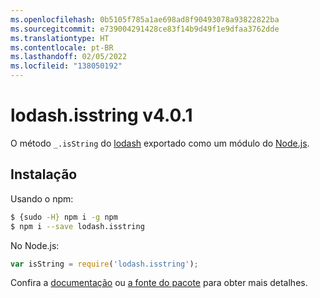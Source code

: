 ```yaml
---
ms.openlocfilehash: 0b5105f785a1ae698ad8f90493078a93822822ba
ms.sourcegitcommit: e739004291428ce83f14b9d49f1e9dfaa3762dde
ms.translationtype: HT
ms.contentlocale: pt-BR
ms.lasthandoff: 02/05/2022
ms.locfileid: "138050192"
---
```

# <a name="lodashisstring-v401"></a>lodash.isstring v4.0.1

O método `_.isString` do [lodash](https://lodash.com/) exportado como um módulo do [Node.js](https://nodejs.org/).

## <a name="installation"></a>Instalação

Usando o npm:
```bash
$ {sudo -H} npm i -g npm
$ npm i --save lodash.isstring
```

No Node.js:
```js
var isString = require('lodash.isstring');
```

Confira a [documentação](https://lodash.com/docs#isString) ou [a fonte do pacote](https://github.com/lodash/lodash/blob/4.0.1-npm-packages/lodash.isstring) para obter mais detalhes.
